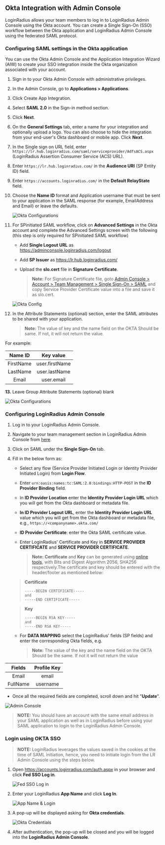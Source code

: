 ## Okta Integration with Admin Console

LoginRadius allows your team members to log in to LoginRadius Admin Console using the Okta account. You can create a Single Sign-On (SSO) workflow between the Okta application and LoginRadius Admin Console using the federated SAML protocol.

### Configuring SAML settings in the Okta application

You can use the Okta Admin Console and the Application Integration Wizard (AIW) to create your SSO integration inside the Okta organization associated with your account.

1. Sign in to your Okta Admin Console with administrative privileges.
2. In the Admin Console, go to **Applications > Applications**.
3. Click Create App Integration.
4. Select **SAML 2.0** in the Sign-in method section.
5. Click **Next**.
6. On the **General Settings** tab, enter a name for your integration and optionally upload a logo. You can also choose to hide the integration from your end-user's Okta dashboard or mobile app. Click **Next**.
7. In the Single sign on URL field, enter `https://lr.hub.loginradius.com/saml/serviceprovider/AdfsACS.aspx` (LoginRadius Assertion Consumer Service (ACS) URL).

8. Enter `https://lr.hub.loginradius.com/` in the **Audience URI** (SP Entity ID) field.
9. Enter `https://accounts.loginradius.com/` in the **Default RelayState** field.

10. Choose the **Name ID** format and Application username that must be sent to your application in the SAML response (for example, EmailAddress and Email) or leave the defaults.

    ![Okta Configurations](https://apidocs.lrcontent.com/images/OktaConfiguration1_4183611ee6ac982ee1.57282613.png "Okta Configurations")

11. For SPinitiated SAML workflow, click on **Advanced Settings** in the Okta account and complete the Advanced Settings screen with the following (this step is only required for SPinitiated SAML workflow)

    - Add **Single Logout URL** as https://adminconsole.loginradius.com/logout
    - Add **SP Issuer** as https://lr.hub.loginradius.com/
    - Upload the **slo.cert** file in **Signature Certificate**.

      > **Note:** For Signature Certificate file, goto [Admin Console > Account > Team Management > Single Sign-On > SAML](https://adminconsole.loginradius.com/account/team/single-sign-on) and copy Service Provider Certificate value into a file and save it as slo.cert.

    ![Okta Config](https://apidocs.lrcontent.com/images/Step-3_104026167390e1d75c8.19254187.png "Okta Config")

12. In the Attribute Statements (optional) section, enter the SAML attributes to be shared with your application.

    > **Note:** The value of key and the name field on the OKTA Should be same. If not, it will not return the value.

For example:

|  Name ID  |   Key value    |
| :-------: | :------------: |
| FirstName | user.firstName |
| LastName  | user.lastName  |
|   Email   |   user.email   |

<span>**13.**</span> Leave Group Attribute Statements (optional) blank

![Okta Configurations](https://apidocs.lrcontent.com/images/OktaConfiguration2_21159611ee9715983f2.77001717.png "Okta Configurations")

### Configuring LoginRadius Admin Console

1. Log in to your LoginRadius Admin Console.
2. Navigate to your team management section in LoginRadius Admin Console from [here](https://adminconsole.loginradius.com/account/team).
3. Click on SAML under the **Single Sign-On** tab.

4. Fill in the below form as:

   - Select any flow (Service Provider Initiated Login or Identity Provider Initiated Login) from **Login Flow**.
   - Enter `urn:oasis:names:tc:SAML:2.0:bindings:HTTP-POST` in the **ID Provider Binding** field.
   - In **ID Provider Location** enter the **Identity Provider Login URL** which you will get from the Okta dashboard or metadata file.

   - **In ID Provider Logout URL**, enter the **Identity Provider Login URL** value which you will get from the Okta dashboard or metadata file, e.g., `https://<companyname>.okta.com/`

   - **ID Provider Certificate**: enter the Okta SAML certificate value.

   - Enter LoginRadius' Certificate and Key in **SERVICE PROVIDER CERTIFICATE** and **SERVICE PROVIDER CERTIFICATE**.

     >**Note:** **Certificate** and **Key** can be generated using [online tools](/single-sign-on/concept/saml-miscellaneous/certificate/), with Bits
      and Digest Algorithm 2056, SHA256 respectively.The certificate and key should be entered with the header/footer as mentioned below:

    > **Certificate**
    > ```
    > -----BEGIN CERTIFICATE----- 
    > and
    > -----END CERTIFICATE-----
    > ```

    > **Key**
    > ```
    > -----BEGIN RSA KEY----- 
    > and
    > -----END RSA KEY-----
    > ```


   - For **DATA MAPPING** select the LoginRadius' fields (SP fields) and enter the corresponding Okta fields, e.g.

     > **Note:** The value of the key and the name field on the OKTA Should be the same. If not it will not return the value

|  Fields  | Profile Key |
| :------: | :---------: |
|  Email   |    email    |
| FullName |  username   |

- Once all the required fields are completed, scroll down and hit "**Update**".

![Admin Console](https://apidocs.lrcontent.com/images/OktaAdmin_22677611f54d29e28c2.59911264.png "Okta")

> **NOTE:** You should have an account with the same email address in your SAML application as well as in LoginRadius before using your SAML application to login to the LoginRadius Admin Console.

### Login using OKTA SSO

> **NOTE:** LoginRadius leverages the values saved in the cookies at the time of SAML initiation, hence, you need to initiate login from the LR Admin Console using the steps below.

1. Open https://accounts.loginradius.com/auth.aspx in your browser and click **Fed SSO Log in**.

   ![Fed SSO Log in](https://apidocs.lrcontent.com/images/Step-1---Fed-SSO-Log-in_1184061672d59f1c592.21201444.png "Fed SSO Log in")

2. Enter your LoginRadius **App Name** and click **Log In**.

   ![App Name & Login](https://apidocs.lrcontent.com/images/Step-2---App-Name-&-Login_1999261672d85224953.62970286.png "App Name & Login")

3. A pop-up will be displayed asking for **Okta credentials**.

   ![Okta Credentials](https://apidocs.lrcontent.com/images/Step-3---Okta-Credentials_1190661672d9beec497.83805421.png "Okta Credentials")

4. After authentication, the pop-up will be closed and you will be logged into the **LoginRadius Admin Console**.
